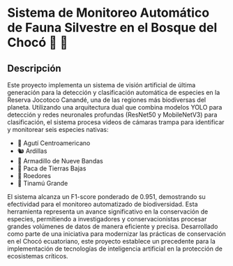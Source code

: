 # Sistema de Monitoreo Automático de Fauna Silvestre en el Bosque del Chocó 🦁 🌳
## Descripción
Este proyecto implementa un sistema de visión artificial de última generación para la detección y clasificación automática de especies en la Reserva Jocotoco Canandé, una de las regiones más biodiversas del planeta. Utilizando una arquitectura dual que combina modelos YOLO para detección y redes neuronales profundas (ResNet50 y MobileNetV3) para clasificación, el sistema procesa videos de cámaras trampa para identificar y monitorear seis especies nativas:
- 🦊 Agutí Centroamericano
- 🐿️ Ardillas
- 🦡 Armadillo de Nueve Bandas
- 🦫 Paca de Tierras Bajas
- 🐀 Roedores
- 🦃 Tinamú Grande

El sistema alcanza un F1-score ponderado de 0.951, demostrando su efectividad para el monitoreo automatizado de biodiversidad. Esta herramienta representa un avance significativo en la conservación de especies, permitiendo a investigadores y conservacionistas procesar grandes volúmenes de datos de manera eficiente y precisa.
Desarrollado como parte de una iniciativa para modernizar las prácticas de conservación en el Chocó ecuatoriano, este proyecto establece un precedente para la implementación de tecnologías de inteligencia artificial en la protección de ecosistemas críticos.
